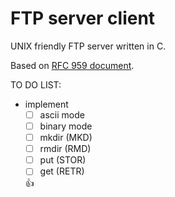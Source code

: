 # FTP server client
UNIX friendly FTP server written in C.

Based on [RFC 959 document](https://tools.ietf.org/html/rfc959).

TO DO LIST:
- implement
  - [ ] ascii mode
  - [ ] binary mode
  - [ ] mkdir (MKD)
  - [ ] rmdir (RMD)
  - [ ] put (STOR)
  - [ ] get (RETR)
  
  :+1:
